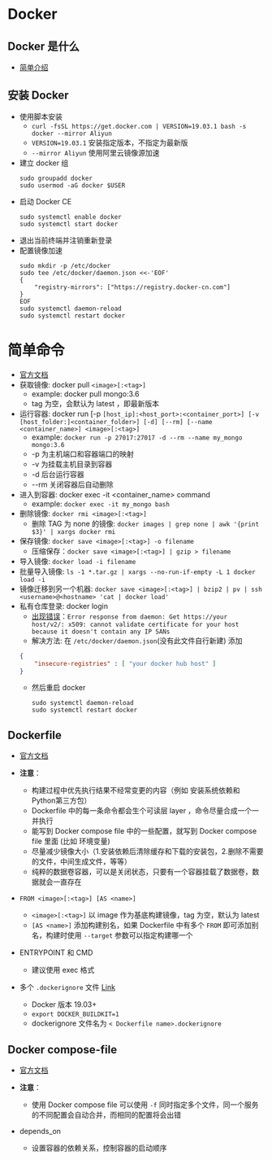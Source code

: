 # Docker 

## Docker 是什么
- [简单介绍](https://juejin.im/post/5b260ec26fb9a00e8e4b031a)

## 安装 Docker
- 使用脚本安装
    - `curl -fsSL https://get.docker.com | VERSION=19.03.1 bash -s docker --mirror Aliyun`
    - `VERSION=19.03.1` 安装指定版本，不指定为最新版
    - `--mirror Aliyun` 使用阿里云镜像源加速
- 建立 docker 组
    ```shell
    sudo groupadd docker
    sudo usermod -aG docker $USER
    ```
- 启动 Docker CE
    ```sheji
    sudo systemctl enable docker
    sudo systemctl start docker
    ```
- 退出当前终端并注销重新登录
- 配置镜像加速
    ```
    sudo mkdir -p /etc/docker
    sudo tee /etc/docker/daemon.json <<-'EOF'
    {
        "registry-mirrors": ["https://registry.docker-cn.com"]
    }
    EOF
    sudo systemctl daemon-reload
    sudo systemctl restart docker
    ```

# 简单命令
- [官方文档](https://docs.docker.com/engine/reference/commandline/cli/)
- 获取镜像: docker pull `<image>[:<tag>]`
    - example: docker pull mongo:3.6
    - tag 为空，会默认为 latest ，即最新版本
- 运行容器: docker run [-p `[host_ip]:<host_port>:<container_port>] [-v [host_folder:]<container_folder>] [-d] [--rm] [--name <container_name>] <image>[:<tag>]`
    - example: `docker run -p 27017:27017 -d --rm --name my_mongo mongo:3.6`
    - -p 为主机端口和容器端口的映射
    - -v 为挂载主机目录到容器
    - -d 后台运行容器
    - --rm 关闭容器后自动删除
- 进入到容器: docker exec -it <container_name> command
    - example: `docker exec -it my_mongo bash`
- 删除镜像: `docker rmi <image>[:<tag>]`
    - 删除 TAG 为 none 的镜像: `docker images | grep none | awk '{print $3}' | xargs docker rmi`
- 保存镜像: `docker save <image>[:<tag>] -o filename`
    - 压缩保存：`docker save <image>[:<tag>] | gzip > filename`
- 导入镜像: `docker load -i filename`
- 批量导入镜像: `ls -1 *.tar.gz | xargs --no-run-if-empty -L 1 docker load -i`
- 镜像迁移到另一个机器: `docker save <image>[:<tag>] | bzip2 | pv | ssh <username>@<hostname> 'cat | docker load'`
- 私有仓库登录: docker login
    - [出现错误](https://stackoverflow.com/questions/42211380/add-insecure-registry-to-docker)：`Error response from daemon: Get https://your host/v2/: x509: cannot validate certificate for your host because it doesn't contain any IP SANs`
    - 解决方法: 在 `/etc/docker/daemon.json`(没有此文件自行新建) 添加
    ```json
    {
        "insecure-registries" : [ "your docker hub host" ]
    }
    ```
    - 然后重启 docker
        ```shell
        sudo systemctl daemon-reload
        sudo systemctl restart docker
        ```


## Dockerfile
- [官方文档](https://docs.docker.com/engine/reference/builder/)

- **注意**：
    - 构建过程中优先执行结果不经常变更的内容（例如 安装系统依赖和Python第三方包）
    - Dockerfile 中的每一条命令都会生个可读层 layer ，命令尽量合成一个一并执行
    - 能写到 Docker compose file 中的一些配置，就写到 Docker compose file 里面 (比如 环境变量)
    - 尽量减少镜像大小（1.安装依赖后清除缓存和下载的安装包，2.删除不需要的文件，中间生成文件，等等）
    - 纯粹的数据卷容器，可以是关闭状态，只要有一个容器挂载了数据卷，数据就会一直存在

- `FROM <image>[:<tag>] [AS <name>]`
    - `<image>[:<tag>]` 以 image 作为基底构建镜像，tag 为空，默认为 latest
    - `[AS <name>]` 添加构建别名，如果 Dockerfile 中有多个 `FROM` 即可添加别名，构建时使用 `--target` 参数可以指定构建哪一个 
- ENTRYPOINT 和 CMD
    - 建议使用 exec 格式
    
- 多个 `.dockerignore` 文件 [Link](https://github.com/moby/moby/issues/12886#issuecomment-480575928)
    - Docker 版本 19.03+
    - `export DOCKER_BUILDKIT=1`
    - dockerignore 文件名为 `< Dockerfile name>.dockerignore`



## Docker compose-file
- [官方文档](https://docs.docker.com/compose/compose-file/)

- **注意**：
    - 使用 Docker compose file 可以使用 `-f` 同时指定多个文件，同一个服务的不同配置会自动合并，而相同的配置将会出错

- depends_on
    - 设置容器的依赖关系，控制容器的启动顺序

